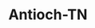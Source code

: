 ---
title: Antioch-TN
slug: antioch-tn
f_state:
- cms/state/tennessee.md
f_locations:
- cms/payday-loan/advance-payday-llc-3403.md
- cms/payday-loan/cash-2-day-6274.md
- cms/payday-loan/cashville-9479.md
- cms/payday-loan/check-into-cash-12415.md
- cms/payday-loan/check-into-cash-of-tennesee-13611.md
- cms/payday-loan/citi-wide-cash-services-14999.md
- cms/payday-loan/citi-wide-cash-services-15001.md
- cms/payday-loan/citi-wide-cash-services-15003.md
- cms/payday-loan/easy-money-pawn-loan-16679.md
- cms/payday-loan/ez-bux-17225.md
- cms/payday-loan/ez-bux-17226.md
- cms/payday-loan/ez-bux-17227.md
- cms/payday-loan/ezbux-cash-center-17387.md
- cms/payday-loan/ezbux-cash-central-17389.md
- cms/payday-loan/paycheck-today-23701.md
- cms/payday-loan/ph-inc-24344.md
- cms/payday-loan/tennessee-quick-cash-27209.md
- cms/payday-loan/tennessee-quick-cash-27219.md
- cms/payday-loan/world-cash-services-llc-28837.md
updated-on: '2024-05-30T13:41:28.615Z'
created-on: '2024-05-30T13:41:28.615Z'
published-on: '2024-05-30T13:54:32.469Z'
f_city: Antioch
layout: '[city].html'
tags: city
---